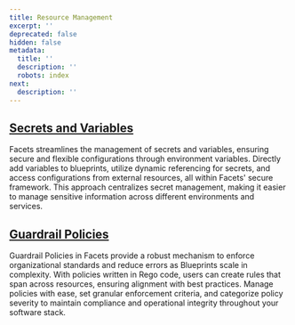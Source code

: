 ```yaml
---
title: Resource Management
excerpt: ''
deprecated: false
hidden: false
metadata:
  title: ''
  description: ''
  robots: index
next:
  description: ''
---
```

## [Secrets and Variables](doc:configuration-management-for-services)

Facets streamlines the management of secrets and variables, ensuring secure and flexible configurations through environment variables. Directly add variables to blueprints, utilize dynamic referencing for secrets, and access configurations from external resources, all within Facets' secure framework. This approach centralizes secret management, making it easier to manage sensitive information across different environments and services.

## [Guardrail Policies](doc:guardrail-policy)

Guardrail Policies in Facets provide a robust mechanism to enforce organizational standards and reduce errors as Blueprints scale in complexity. With policies written in Rego code, users can create rules that span across resources, ensuring alignment with best practices. Manage policies with ease, set granular enforcement criteria, and categorize policy severity to maintain compliance and operational integrity throughout your software stack.